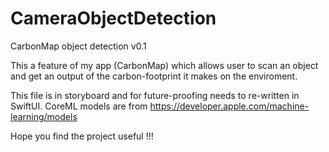 # CameraObjectDetection
CarbonMap object detection v0.1


This a feature of my app (CarbonMap) which allows user to scan an object and get an output of the carbon-footprint it makes on the enviroment.

This file is in storyboard and for future-proofing needs to re-written in SwiftUI. 
CoreML models are from https://developer.apple.com/machine-learning/models

Hope you find the project useful !!!
